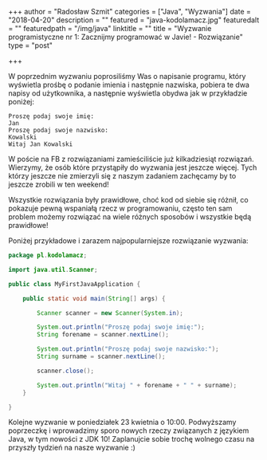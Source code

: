 +++
author = "Radosław Szmit"
categories = ["Java", "Wyzwania"]
date = "2018-04-20"
description = ""
featured = "java-kodolamacz.jpg"
featuredalt = ""
featuredpath = "/img/java"
linktitle = ""
title = "Wyzwanie programistyczne nr 1: Zacznijmy programować w Javie! - Rozwiązanie"
type = "post"

+++

W poprzednim wyzwaniu poprosiliśmy Was o napisanie programu, który wyświetla prośbę o podanie imienia i następnie nazwiska, pobiera te dwa napisy od użytkownika, a następnie wyświetla obydwa jak w przykładzie poniżej:
~~~shell
Proszę podaj swoje imię:
Jan
Proszę podaj swoje nazwisko:
Kowalski
Witaj Jan Kowalski
~~~

W poście na FB z rozwiązaniami zamieściliście już kilkadziesiąt rozwiązań. Wierzymy, że osób które przystąpiły do wyzwania jest jeszcze więcej. Tych którzy jeszcze nie zmierzyli się z naszym zadaniem zachęcamy by to jeszcze zrobili w ten weekend!

Wszystkie rozwiązania były prawidłowe, choć kod od siebie się różnił, co pokazuje pewną wspaniałą rzecz w programowaniu, często ten sam problem możemy rozwiązać na wiele różnych sposobów i wszystkie będą prawidłowe!

Poniżej przykładowe i zarazem najpopularniejsze rozwiązanie wyzwania:
~~~java
package pl.kodolamacz;

import java.util.Scanner;

public class MyFirstJavaApplication {

    public static void main(String[] args) {

        Scanner scanner = new Scanner(System.in);

        System.out.println("Proszę podaj swoje imię:");
        String forename = scanner.nextLine();

        System.out.println("Proszę podaj swoje nazwisko:");
        String surname = scanner.nextLine();

        scanner.close();

        System.out.println("Witaj " + forename + " " + surname);
    }

}
~~~

Kolejne wyzwanie w poniedziałek 23 kwietnia o 10:00. Podwyższamy poprzeczkę i wprowadzimy sporo nowych rzeczy związanych z językiem Java, w tym nowości z JDK 10! Zaplanujcie sobie trochę wolnego czasu na przyszły tydzień na nasze wyzwanie :)
